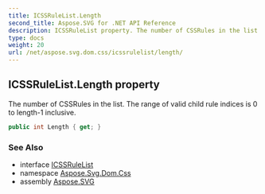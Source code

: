```yaml
---
title: ICSSRuleList.Length
second_title: Aspose.SVG for .NET API Reference
description: ICSSRuleList property. The number of CSSRules in the list. The range of valid child rule indices is 0 to length-1 inclusive
type: docs
weight: 20
url: /net/aspose.svg.dom.css/icssrulelist/length/
---
```

## ICSSRuleList.Length property

The number of CSSRules in the list. The range of valid child rule indices is 0 to length-1 inclusive.

```csharp
public int Length { get; }
```

### See Also

* interface [ICSSRuleList](../)
* namespace [Aspose.Svg.Dom.Css](../../../aspose.svg.dom.css/)
* assembly [Aspose.SVG](../../../)
